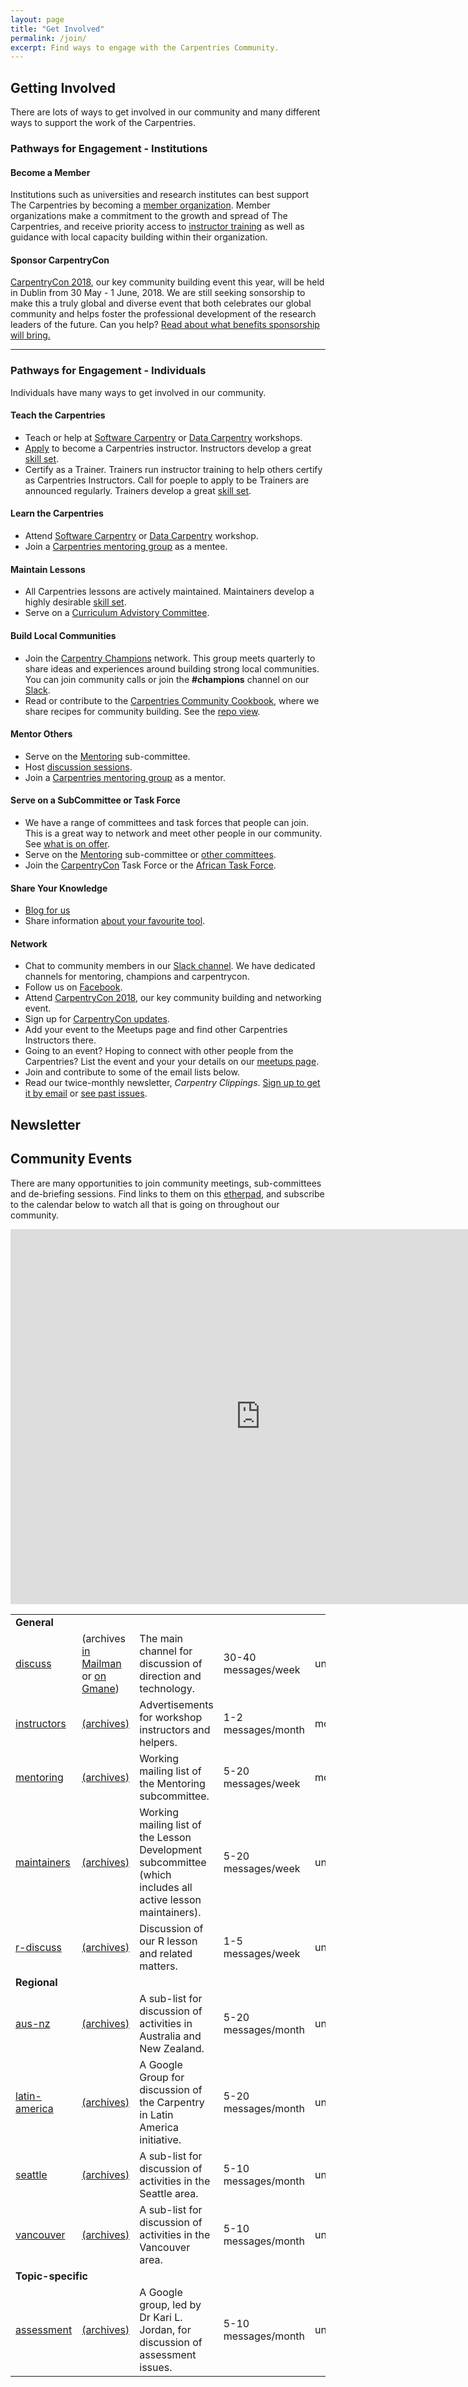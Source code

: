 ```yaml
---
layout: page
title: "Get Involved"
permalink: /join/
excerpt: Find ways to engage with the Carpentries Community.
---
```


## Getting Involved

There are lots of ways to get involved in our community and many different ways to support the work of the Carpentries. 

### Pathways for Engagement - Institutions

#### Become a Member

Institutions such as universities and research institutes can best support 
The Carpentries by becoming a <a href="../membership/">member organization</a>. Member organizations make a commitment to the growth and spread of The Carpentries, and receive priority access to [instructor training](../instructor-training) as well as guidance with local capacity building within their organization. 

#### Sponsor CarpentryCon

[CarpentryCon 2018](http://www.carpentrycon.org/), our key community building event this year, will be held in Dublin from 30 May - 1 June, 2018. We are
still seeking sonsorship to make this a truly global and diverse event that both celebrates our global community and helps foster the professional development of the research leaders of the future. Can you help? [Read about what benefits sponsorship will bring.](http://www.carpentrycon.org/#portfolio)

  
<hr>

### Pathways for Engagement - Individuals
  
Individuals have many ways to get involved in our community. 
  
#### Teach the Carpentries
  
- Teach or help at <a href="https://software-carpentry.org/workshops/">Software Carpentry</a> 
or <a href="http://www.datacarpentry.org/workshops/">Data Carpentry</a> workshops. 
- <a href="https://amy.software-carpentry.org/workshops/request_training/">Apply</a> to become a Carpentries instructor. Instructors develop a great [skill set](https://github.com/carpentries/commons/blob/master/text-for-instructors.md). 
- Certify as a Trainer. Trainers run instructor training to help others certify as Carpentries Instructors. Call for poeple to apply to be Trainers are announced regularly.  Trainers develop a great [skill set](https://github.com/carpentries/commons/blob/master/text-for-trainers.md). 
  
#### Learn the Carpentries

- Attend <a href="https://software-carpentry.org/workshops/">Software Carpentry</a> 
or <a href="http://www.datacarpentry.org/workshops/">Data Carpentry</a> workshop.
- Join a [Carpentries mentoring group](https://software-carpentry.org/blog/2018/03/next-round-mentoring.html) as a mentee. 

#### Maintain Lessons

- All Carpentries lessons are actively maintained. Maintainers develop a highly desirable [skill set](https://github.com/carpentries/commons/blob/master/text-for-maintainers.md).
- Serve on a [Curriculum Advistory Committee](http://www.datacarpentry.org/blog/curriculum-advisory/).


#### Build Local Communities

- Join the [Carpentry Champions](http://pad.software-carpentry.org/champions) network. This group meets quarterly to share ideas and experiences around building strong local communities. You can join community calls or join the **#champions** channel on our [Slack](https://swc-slack-invite.herokuapp.com/). 
- Read or contribute to the [Carpentries Community Cookbook](https://cookbook.carpentries.org/), where we share recipes for community building. See the [repo view](https://github.com/carpentries/community-cookbook).

#### Mentor Others

- Serve on the <a href="https://software-carpentry.org/join/subcom/mentoring/">Mentoring</a> sub-committee.
- Host [discussion sessions](http://pad.software-carpentry.org/instructor-discussion).
- Join a [Carpentries mentoring group]((https://software-carpentry.org/blog/2018/03/next-round-mentoring.html)) as a mentor.

#### Serve on a SubCommittee or Task Force

- We have a range of committees and task forces that people can join. This is a great way to network and meet other people in our community. See [what is on offer](https://software-carpentry.org/join/subcom_and_tf/).
- Serve on the <a href="https://software-carpentry.org/join/subcom/mentoring/">Mentoring</a> sub-committee 
or <a href="https://software-carpentry.org/join/subcom_and_tf/">other committees</a>.
- Join the <a href="https://github.com/carpentries/carpentrycon">CarpentryCon</a> Task Force or the <a href="https://software-carpentry.org/join/subcom/african-tf/">African Task Force</a>.

  
#### Share Your Knowledge

- <a href="https://carpentries.typeform.com/to/BK55ld">Blog for us</a>
- Share information <a href="https://docs.google.com/forms/d/e/1FAIpQLSeiu5NzJsLxYueaQrNn_qKbaa5JR2Sz12CeCRyedKQxwb54Dw/viewform">about your favourite tool</a>.
  
####  Network
  
- Chat to community members in our <a href="https://swc-slack-invite.herokuapp.com/">Slack channel</a>. We have dedicated channels for mentoring, champions and carpentrycon.
- Follow us on <a href="https://www.facebook.com/carpentries/">Facebook</a>.
- Attend <a href="http://www.carpentrycon.org/">CarpentryCon 2018</a>, our key community building and networking event.
- Sign up for <a href="https://carpentries.us14.list-manage.com/subscribe?u=46d7513c798c6bd41e5f58f4a&id=8b4fabb707">CarpentryCon updates</a>.
- Add your event to the Meetups page and find other Carpentries Instructors there. 
- Going to an event? Hoping to connect with other people from the Carpentries? List the event and your your details on our [meetups page](http://pad.software-carpentry.org/swc-events-meetup). 
- Join and contribute to some of the email lists below.
- Read our twice-monthly newsletter, *Carpentry Clippings*. [Sign up to get it by email](http://eepurl.com/cfODMH) or <a href="http://us14.campaign-archive2.com/home/?u=46d7513c798c6bd41e5f58f4a&id=50c3e6d6fe">see past issues</a>.

<h2 id="newsletter">Newsletter</h2>


<h2 id="calendar">Community Events</h2>
<p>
  There are many opportunities to join community meetings, sub-committees
  and de-briefing sessions. Find links to them on this <a href="http://pad.software-carpentry.org/pad-of-pads">etherpad</a>, and subscribe to the calendar below to watch all that is
  going on throughout our community.

</p>
<iframe src="https://calendar.google.com/calendar/embed?title=%20Software%20Carpentry%20Community%20Calendar%20&amp;height=600&amp;wkst=1&amp;bgcolor=%23FFFFFF&amp;src=oseuuoht0tvjbokgg3noh8c47g%40group.calendar.google.com&amp;color=%231B887A" style="border-width:0" width="800" height="600" frameborder="0" scrolling="no"></iframe>


<table class="table table-striped">
  <tr>
    <td colspan="5"><strong>General</strong></td>
  </tr>
  <tr>
    <td>
      <a href="{{site.mailing_lists}}/listinfo/discuss">discuss</a>
    </td>
    <td>
      (archives
      <a href="{{site.mailing_lists}}/pipermail/discuss/">in Mailman</a>
      or
      <a href="http://dir.gmane.org/gmane.education.softwarecarpentry.general">on Gmane</a>)
    </td>
    <td>
      The main channel for discussion of direction and technology.
    </td>
    <td>
      30-40 messages/week
    </td>
    <td>
      unmoderated
    </td>
  </tr>
  <tr>
    <td>
      <a href="{{site.mailing_lists}}/listinfo/instructors">instructors</a>
    </td>
    <td>
      <a href="{{site.mailing_lists}}/pipermail/instructors/">(archives)</a>
    </td>
    <td>
      Advertisements for workshop instructors and helpers.
    </td>
    <td>
      1-2 messages/month
    </td>
    <td>
      moderated
    </td>
  </tr>
  <tr>
    <td>
      <a href="{{site.mailing_lists}}/listinfo/mentoring">mentoring</a>
    </td>
    <td>
      <a href="{{site.mailing_lists}}/pipermail/mentoring/">(archives)</a>
    </td>
    <td>
      Working mailing list of the Mentoring subcommittee.
    </td>
    <td>
      5-20 messages/week
    </td>
    <td>
      moderated
    </td>
  </tr>
  <tr>
    <td>
      <a href="{{site.mailing_lists}}/listinfo/maintainers">maintainers</a>
    </td>
    <td>
      <a href="{{site.mailing_lists}}/pipermail/maintainers/">(archives)</a>
    </td>
    <td>
      Working mailing list of the Lesson Development subcommittee
      (which includes all active lesson maintainers).
    </td>
    <td>
      5-20 messages/week
    </td>
    <td>
      unmoderated
    </td>
  </tr>
  <tr>
    <td>
      <a href="{{site.mailing_lists}}/listinfo/r-discuss">r-discuss</a>
    </td>
    <td>
      <a href="{{site.mailing_lists}}/pipermail/r-discuss/">(archives)</a>
    </td>
    <td>
      Discussion of our R lesson and related matters.
    </td>
    <td>
      1-5 messages/week
    </td>
    <td>
      unmoderated
    </td>
  </tr>
  <tr>
    <td colspan="5"><strong>Regional</strong></td>
  </tr>
  <tr>
    <td>
      <a href="{{site.mailing_lists}}/listinfo/aus-nz">aus-nz</a>
    </td>
    <td>
      <a href="{{site.mailing_lists}}/pipermail/aus-nz/">(archives)</a>
    </td>
    <td>
      A sub-list for discussion of activities in Australia and New Zealand.
    </td>
    <td>
      5-20 messages/month
    </td>
    <td>
      unmoderated
    </td>
  </tr>

  <tr>
    <td>
      <a href="https://groups.google.com/a/carpentries.org/forum/#!forum/latinoamerica">latin-america</a>
    </td>
    <td>
      <a href="https://groups.google.com/a/carpentries.org/forum/#!forum/latinoamerica">(archives)</a>
    </td>
    <td>
      A Google Group for discussion of the Carpentry in Latin America initiative.
    </td>
    <td>
      5-20 messages/month
    </td>
    <td>
      unmoderated
    </td>
  </tr>
  

  <tr>
    <td>
      <a href="{{site.mailing_lists}}/listinfo/seattle">seattle</a>
    </td>
    <td>
      <a href="{{site.mailing_lists}}/pipermail/seattle/">(archives)</a>
    </td>
    <td>
      A sub-list for discussion of activities in the Seattle area.
    </td>
    <td>
      5-10 messages/month
    </td>
    <td>
      unmoderated
    </td>
  </tr>

  <tr>
    <td>
      <a href="{{site.mailing_lists}}/listinfo/vancouver">vancouver</a>
    </td>
    <td>
      <a href="{{site.mailing_lists}}/pipermail/vancouver/">(archives)</a>
    </td>
    <td>
      A sub-list for discussion of activities in the Vancouver area.
    </td>
    <td>
      5-10 messages/month
    </td>
    <td>
      unmoderated
    </td>
  </tr>
  
   <tr>
    <td colspan="5"><strong>Topic-specific</strong></td>
  </tr>
  <tr>
    <td>
      <a href="https://groups.google.com/a/carpentries.org/forum/#!forum/assessment-network">assessment</a>
    </td>
    <td>
      <a href="https://groups.google.com/a/carpentries.org/forum/#!forum/assessment-network">(archives)</a>
    </td>
    <td>
      A Google group, led by Dr Kari L. Jordan, for discussion of assessment issues.
    </td>
    <td>
      5-10 messages/month
    </td>
    <td>
      unmoderated
    </td>
  </tr>
  
  
</table>
